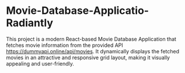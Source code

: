 # Movie-Database-Applicatio-Radiantly
This project is a modern React-based Movie Database Application that fetches movie information from the provided API https://dummyapi.online/api/movies. It dynamically displays the fetched movies in an attractive and responsive grid layout, making it visually appealing and user-friendly.
